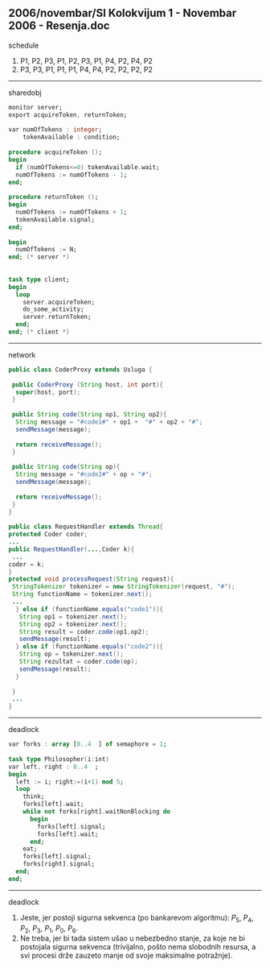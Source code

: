 2006/novembar/SI Kolokvijum 1 - Novembar 2006 - Resenja.doc
--------------------------------------------------------------------------------
schedule

1. P1, P2, P3, P1, P2, P3, P1, P4, P2, P4, P2 
2. P3, P3, P1, P1, P1, P4, P4, P2, P2, P2, P2 

--------------------------------------------------------------------------------
sharedobj
```ada
monitor server; 
export acquireToken, returnToken; 
 
var numOfTokens : integer; 
    tokenAvailable : condition; 
 
procedure acquireToken (); 
begin 
  if (numOfTokens<=0) tokenAvailable.wait; 
  numOfTokens := numOfTokens - 1; 
end; 
 
procedure returnToken (); 
begin 
  numOfTokens := numOfTokens + 1; 
  tokenAvailable.signal; 
end; 
 
begin 
  numOfTokens := N; 
end; (* server *) 
 
 
task type client; 
begin 
  loop 
    server.acquireToken; 
    do_some_activity; 
    server.returnToken; 
  end; 
end; (* client *) 
```

--------------------------------------------------------------------------------
network
```java
public class CoderProxy extends Usluga { 
 
 public CoderProxy (String host, int port){ 
  super(host, port); 
 } 
  
 public String code(String op1, String op2){ 
  String message = "#code1#" + op1 +  "#" + op2 + "#"; 
  sendMessage(message); 
   
  return receiveMessage();   
 } 
 
 public String code(String op){ 
  String message = "#code2#" + op + "#"; 
  sendMessage(message); 
   
  return receiveMessage();   
 } 
} 
 
public class RequestHandler extends Thread{ 
protected Coder coder; 
... 
public RequestHandler(...,Coder k){ 
 ... 
coder = k; 
} 
protected void processRequest(String request){ 
 StringTokenizer tokenizer = new StringTokenizer(request, "#"); 
 String functionName = tokenizer.next(); 
 ... 
  } else if (functionName.equals("code1")){ 
   String op1 = tokenizer.next(); 
   String op2 = tokenizer.next(); 
   String result = coder.code(op1,op2); 
   sendMessage(result); 
  } else if (functionName.equals("code2")){ 
   String op = tokenizer.next(); 
   String rezultat = coder.code(op); 
   sendMessage(result); 
  } 
 
 } 
 ... 
}
```

--------------------------------------------------------------------------------
deadlock
```ada
var forks : array [0..4  ] of semaphore = 1; 
 
task type Philosopher(i:int) 
var left, right : 0..4  ; 
begin 
  left := i; right:=(i+1) mod 5; 
  loop 
    think; 
    forks[left].wait; 
    while not forks[right].waitNonBlocking do 
      begin 
        forks[left].signal; 
        forks[left].wait; 
      end; 
    eat; 
    forks[left].signal; 
    forks[right].signal; 
  end; 
end; 
```

--------------------------------------------------------------------------------
deadlock

1. Jeste, jer postoji sigurna sekvenca (po bankarevom algoritmu): $P_5$, $P_4$, $P_2$, $P_3$, $P_1$, $P_0$, $P_6$. 
2. Ne  treba,  jer  bi  tada  sistem  ušao  u  nebezbedno  stanje,  za  koje  ne  bi  postojala  sigurna  sekvenca (trivijalno, pošto nema slobodnih resursa, a svi procesi drže zauzeto manje od svoje maksimalne potražnje). 
